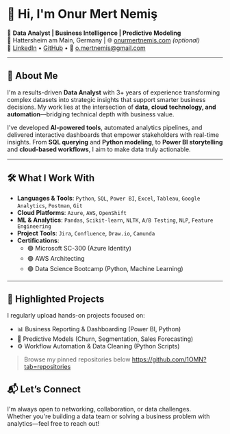 # 👋 Hi, I'm Onur Mert Nemiş

🎯 **Data Analyst | Business Intelligence | Predictive Modeling**  
📍 Hattersheim am Main, Germany | 🌐 [onurmertnemis.com](#) *(optional)*  
🔗 [LinkedIn](https://linkedin.com/in/onurmertnemis) • [GitHub](https://github.com/1OMN) • 📧 o.mertnemis@gmail.com

---

## 🧠 About Me

I'm a results-driven **Data Analyst** with 3+ years of experience transforming complex datasets into strategic insights that support smarter business decisions. My work lies at the intersection of **data, cloud technology, and automation**—bridging technical depth with business value.

I've developed **AI-powered tools**, automated analytics pipelines, and delivered interactive dashboards that empower stakeholders with real-time insights. From **SQL querying** and **Python modeling**, to **Power BI storytelling** and **cloud-based workflows**, I aim to make data truly actionable.

---

## 🛠️ What I Work With

- **Languages & Tools**: `Python`, `SQL`, `Power BI`, `Excel`, `Tableau`, `Google Analytics`, `Postman`, `Git`
- **Cloud Platforms**: `Azure`, `AWS`, `OpenShift`
- **ML & Analytics**: `Pandas`, `Scikit-learn`, `NLTK`, `A/B Testing`, `NLP`, `Feature Engineering`
- **Project Tools**: `Jira`, `Confluence`, `Draw.io`, `Camunda`
- **Certifications**:
  - 🟢 Microsoft SC-300 (Azure Identity)
  - 🟢 AWS Architecting
  - 🟢 Data Science Bootcamp (Python, Machine Learning)

---

## 📌 Highlighted Projects

I regularly upload hands-on projects focused on:
- 📊 Business Reporting & Dashboarding (Power BI, Python)
- 🧮 Predictive Models (Churn, Segmentation, Sales Forecasting)
- ⚙️ Workflow Automation & Data Cleaning (Python Scripts)
> Browse my pinned repositories below
  https://github.com/1OMN?tab=repositories


## 📬 Let’s Connect

I'm always open to networking, collaboration, or data challenges.  
Whether you're building a data team or solving a business problem with analytics—feel free to reach out!


